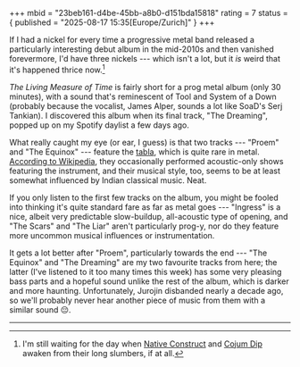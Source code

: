 +++
mbid = "23beb161-d4be-45bb-a8b0-d151bda15818"
rating = 7
status = { published = "2025-08-17 15:35[Europe/Zurich]" }
+++

If I had a nickel for every time a progressive metal band released a particularly interesting debut album in the mid-2010s and then vanished forevermore, I'd have three nickels --- which isn't a lot, but it *is* weird that it's happened thrice now.[^many-such-cases]

*The Living Measure of Time* is fairly short for a prog metal album (only 30 minutes), with a sound that's reminescent of Tool and System of a Down (probably because the vocalist, James Alper, sounds a lot like SoaD's Serj Tankian). I discovered this album when its final track, "The Dreaming", popped up on my Spotify daylist a few days ago.

What really caught my eye (or ear, I guess) is that two tracks --- "Proem" and "The Equinox" --- feature the [tabla](https://en.wikipedia.org/wiki/Tabla), which is quite rare in metal. [According to Wikipedia](https://en.wikipedia.org/wiki/Jurojin_(band)#Music), they occasionally performed acoustic-only shows featuring the instrument, and their musical style, too, seems to be at least somewhat influenced by Indian classical music. Neat.

If you only listen to the first few tracks on the album, you might be fooled into thinking it's quite standard fare as far as metal goes --- "Ingress" is a nice, albeit very predictable slow-buildup, all-acoustic type of opening, and "The Scars" and "The Liar" aren't particularly prog-y, nor do they feature more uncommon musical influences or instrumentation.

It gets a lot better after "Proem", particularly towards the end --- "The Equinox" and "The Dreaming" are my two favourite tracks from here; the latter (I've listened to it too many times this week) has some very pleasing bass parts and a hopeful sound unlike the rest of the album, which is darker and more haunting. Unfortunately, Jurojin disbanded nearly a decade ago, so we'll probably never hear another piece of music from them with a similar sound :pensive:.

---

[^many-such-cases]: I'm still waiting for the day when [Native Construct](https://open.spotify.com/artist/0qI8ZUA0wp1W5Y2vkhgfNX?si=18cb1e5657924fd8) and [Cojum Dip](https://open.spotify.com/artist/0HfXJsCfDuqowm6agu6I0i?si=c092005a20a945cc) awaken from their long slumbers, if at all.